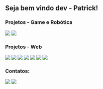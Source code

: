 
          
## Seja bem vindo dev - Patrick! 

### Projetos - Game e Robótica
<div>
<a href="#" target="_blank"><img src="https://img.shields.io/badge/Arduino-00979D?style=for-the-badge&logo=Arduino&logoColor=white" target="_blank"></a>
<a href="https://scratch.mit.edu/users/patrick_hsf" target="_blank"><img src="https://img.shields.io/badge/Scratch-4D97FF?style=for-the-badge&logo=Scratch&logoColor=white" target="_blank"></a>
</div>

### Projetos - Web
<a href="#" target="_blank"><img src="https://img.shields.io/badge/PHP-777BB4?style=for-the-badge&logo=php&logoColor=white" target="_blank"></a>
<a href="#" target="_blank"><img src="https://img.shields.io/badge/MySQL-005C84?style=for-the-badge&logo=mysql&logoColor=white" target="_blank"></a>
<a href="#" target="_blank"><img src="https://img.shields.io/badge/JavaScript-323330?style=for-the-badge&logo=javascript&logoColor=F7DF1E" target="_blank"></a>
<a href="#" target="_blank"><img src="https://img.shields.io/badge/jQuery-0769AD?style=for-the-badge&logo=jquery&logoColor=white" target="_blank"></a>
<a href="#" target="_blank"><img src="https://img.shields.io/badge/Bootstrap-563D7C?style=for-the-badge&logo=bootstrap&logoColor=white" target="_blank"></a>
<a href="#" target="_blank"><img src="https://img.shields.io/badge/HTML5-E34F26?style=for-the-badge&logo=html5&logoColor=white" target="_blank"></a>
<a href="#" target="_blank"><img src="https://img.shields.io/badge/CSS3-1572B6?style=for-the-badge&logo=css3&logoColor=white" target="_blank"></a>

### Contatos:
<div>
<a href="https://www.instagram.com/patrick_ferrareze" target="_blank"><img src="https://img.shields.io/badge/-Instagram-%23E4405F?style=for-the-badge&logo=instagram&logoColor=white" target="_blank"></a>
<a href="https://br.linkedin.com/in/patrick-henrique-santana-ferrareze-380483121" target="_blank"><img src="https://img.shields.io/badge/-LinkedIn-%230077B5?style=for-the-badge&logo=linkedin&logoColor=white" target="_blank"></a>   
</div>

<!-- icones -->
<!--https://github.com/alexandresanlim/badges4-README.md-Profile-->

